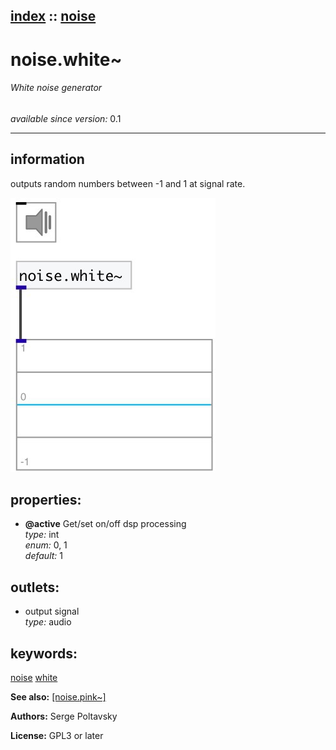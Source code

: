 [index](index.html) :: [noise](category_noise.html)
---

# noise.white~

###### White noise generator

*available since version:* 0.1

---


## information
outputs random numbers between -1 and 1 at signal rate.



[![example](../examples/img/noise.white~.jpg)](../examples/pd/noise.white~.pd)







## properties:

* **@active** 
Get/set on/off dsp processing<br>
_type:_ int<br>
_enum:_ 0, 1<br>
_default:_ 1<br>





## outlets:

* output signal<br>
_type:_ audio



## keywords:

[noise](keywords/noise.html)
[white](keywords/white.html)



**See also:**
[\[noise.pink~\]](noise.pink~.html)




**Authors:** Serge Poltavsky




**License:** GPL3 or later





